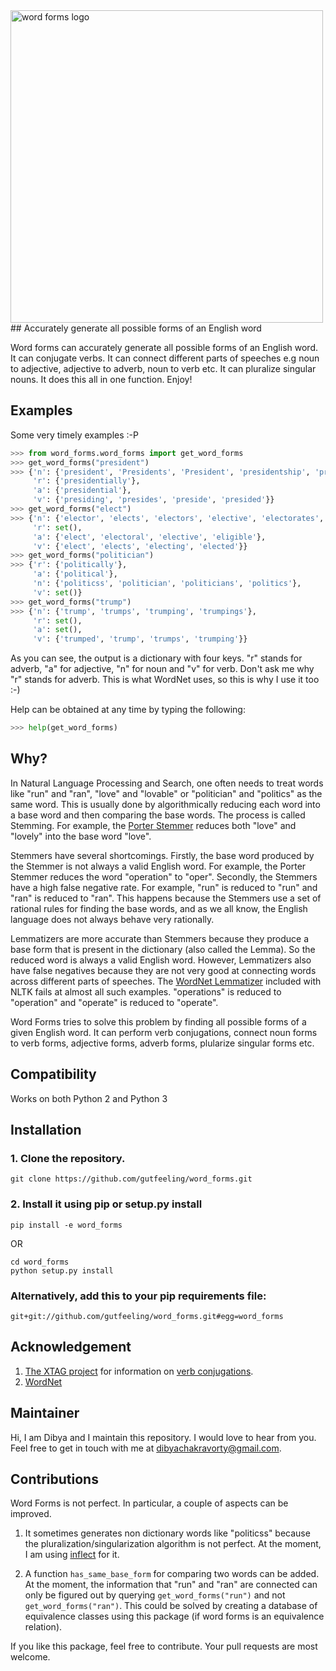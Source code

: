 <img src="https://github.com/gutfeeling/word_forms/blob/master/logo.png" alt="word forms logo" width="500">
## Accurately generate all possible forms of an English word

Word forms can accurately generate all possible forms of an English word. It can conjugate verbs. It can connect different
parts of speeches e.g noun to adjective, adjective to adverb, noun to verb etc. It can pluralize singular nouns. It does this all in one function. Enjoy!

## Examples

Some very timely examples :-P

```python
>>> from word_forms.word_forms import get_word_forms
>>> get_word_forms("president")
>>> {'n': {'president', 'Presidents', 'President', 'presidentship', 'presidencies', 'presidency', 'presidentships', 'presidents'}, 
     'r': {'presidentially'}, 
     'a': {'presidential'}, 
     'v': {'presiding', 'presides', 'preside', 'presided'}}
>>> get_word_forms("elect")
>>> {'n': {'elector', 'elects', 'electors', 'elective', 'electorates', 'elect', 'electives', 'elections', 'electorate', 'eligibility', 'election', 'eligibilities'}, 
     'r': set(), 
     'a': {'elect', 'electoral', 'elective', 'eligible'}, 
     'v': {'elect', 'elects', 'electing', 'elected'}}
>>> get_word_forms("politician")
>>> {'r': {'politically'}, 
     'a': {'political'}, 
     'n': {'politicss', 'politician', 'politicians', 'politics'}, 
     'v': set()}
>>> get_word_forms("trump")
>>> {'n': {'trump', 'trumps', 'trumping', 'trumpings'}, 
     'r': set(), 
     'a': set(), 
     'v': {'trumped', 'trump', 'trumps', 'trumping'}}
```
As you can see, the output is a dictionary with four keys. "r" stands for adverb, "a" for adjective, "n" for noun
and "v" for verb. Don't ask me why "r" stands for adverb. This is what WordNet uses, so this is why I use it too :-)

Help can be obtained at any time by typing the following:

```python
>>> help(get_word_forms)
```

## Why?
In Natural Language Processing and Search, one often needs to treat words like "run" and "ran", "love" and "lovable" 
or "politician" and "politics" as the same word. This is usually done by algorithmically reducing each word into a 
base word and then comparing the base words. The process is called Stemming. 
For example, the [Porter Stemmer](http://text-processing.com/demo/stem/) reduces both "love" and "lovely" 
into the base word "love".

Stemmers have several shortcomings. Firstly, the base word produced by the Stemmer is not always a valid English word. 
For example, the Porter Stemmer reduces the word "operation" to "oper". Secondly, the Stemmers have a high false negative rate. 
For example, "run" is reduced to "run" and "ran" is reduced to "ran". This happens because the Stemmers use a set of 
rational rules for finding the base words, and as we all know, the English language does not always behave very rationally. 

Lemmatizers are more accurate than Stemmers because they produce a base form that is present in the dictionary (also called the Lemma). So the reduced word is always a valid English word. However, Lemmatizers also have false negatives because they are not very good at connecting words across different parts of speeches. The [WordNet Lemmatizer](http://textanalysisonline.com/nltk-wordnet-lemmatizer) included with NLTK fails at almost all such examples. "operations" is reduced to "operation"  and "operate" is reduced to "operate".

Word Forms tries to solve this problem by finding all possible forms of a given English word. It can perform verb conjugations, connect noun forms to verb forms, adjective forms, adverb forms, plularize singular forms etc. 

## Compatibility

Works on both Python 2 and Python 3

## Installation

### 1. Clone the repository.
```
git clone https://github.com/gutfeeling/word_forms.git
```
### 2. Install it using pip or setup.py install
```
pip install -e word_forms
```
OR
```
cd word_forms
python setup.py install
```

### Alternatively, add this to your pip requirements file:
```
git+git://github.com/gutfeeling/word_forms.git#egg=word_forms
```

## Acknowledgement

1. [The XTAG project](http://www.cis.upenn.edu/~xtag/) for information on [verb conjugations](word_forms/en-verbs.txt).
2. [WordNet](http://wordnet.princeton.edu/)

## Maintainer

Hi, I am Dibya and I maintain this repository. I would love to hear from you. Feel free to get in touch with me 
at dibyachakravorty@gmail.com.

## Contributions

Word Forms is not perfect. In particular, a couple of aspects can be improved.

1. It sometimes generates non dictionary words like "politicss" because the pluralization/singularization algorithm is
not perfect. At the moment, I am using [inflect](https://pypi.python.org/pypi/inflect) for it. 

2. A function `has_same_base_form` for comparing two words can be added. At the moment, the information that "run" and 
"ran" are connected can only be figured out by querying `get_word_forms("run")` and not `get_word_forms("ran")`. This 
could be solved by creating a database of equivalence classes using this package (if word forms is an equivalence relation).

If you like this package, feel free to contribute. Your pull requests are most welcome.
